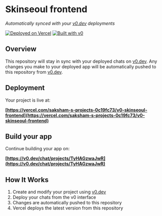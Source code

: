 # Skinseoul frontend

*Automatically synced with your [v0.dev](https://v0.dev) deployments*

[![Deployed on Vercel](https://img.shields.io/badge/Deployed%20on-Vercel-black?style=for-the-badge&logo=vercel)](https://vercel.com/saksham-s-projects-0c19fc73/v0-skinseoul-frontend)
[![Built with v0](https://img.shields.io/badge/Built%20with-v0.dev-black?style=for-the-badge)](https://v0.dev/chat/projects/TyHAGzwaJwR)

## Overview

This repository will stay in sync with your deployed chats on [v0.dev](https://v0.dev).
Any changes you make to your deployed app will be automatically pushed to this repository from [v0.dev](https://v0.dev).

## Deployment

Your project is live at:

**[https://vercel.com/saksham-s-projects-0c19fc73/v0-skinseoul-frontend](https://vercel.com/saksham-s-projects-0c19fc73/v0-skinseoul-frontend)**

## Build your app

Continue building your app on:

**[https://v0.dev/chat/projects/TyHAGzwaJwR](https://v0.dev/chat/projects/TyHAGzwaJwR)**

## How It Works

1. Create and modify your project using [v0.dev](https://v0.dev)
2. Deploy your chats from the v0 interface
3. Changes are automatically pushed to this repository
4. Vercel deploys the latest version from this repository